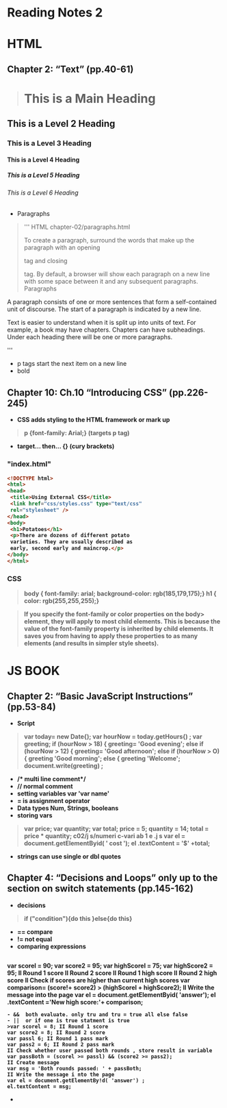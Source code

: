 # Reading Notes 2
# HTML
## Chapter 2: “Text” (pp.40-61)
><h1>This is a Main Heading</h1>
<h2>This is a Level 2 Heading</h2>
<h3>This is a Level 3 Heading</h3>
<h4>This is a Level 4 Heading</h4>
<h5>This is a Level 5 Heading</h5>
<h6>This is a Level 6 Heading</h6>

- Paragraphs
>'''<html>
HTML chapter-02/paragraphs.html <p>
To create a paragraph, surround
the words that make up the
paragraph with an opening <p>
tag and closing </p> tag.
By default, a browser will show
each paragraph on a new line
with some space between it and
any subsequent paragraphs.
Paragraphs
<p>A paragraph consists of one or more sentences
 that form a self-contained unit of discourse. The
 start of a paragraph is indicated by a new
 line.</p>
<p>Text is easier to understand when it is split up
 into units of text. For example, a book may have
 chapters. Chapters can have subheadings. Under
 each heading there will be one or more
 paragraphs.</p>'''

- p tags start the next item on a new line
- bold 
> <b>

## Chapter 10: Ch.10 “Introducing CSS” (pp.226-245)
- CSS adds styling to the HTML framework or mark up
> p {font-family: Arial;} (targets p tag)
- target... then... {} (cury brackets)
### "index.html"
```html 
<!DOCTYPE html>
<html>
<head>
 <title>Using External CSS</title>
 <link href="css/styles.css" type="text/css"
 rel="stylesheet" />
</head>
<body>
 <h1>Potatoes</h1>
 <p>There are dozens of different potato
 varieties. They are usually described as
 early, second early and maincrop.</p>
</body>
</html>
```

### CSS
>body {
 font-family: arial;
 background-color: rgb(185,179,175);}
h1 {
 color: rgb(255,255,255);}

> If you specify the font-family
or color properties on the
body> element, they will apply
to most child elements. This is
because the value of the
font-family property is
inherited by child elements. It
saves you from having to apply
these properties to as many
elements (and results in simpler
style sheets).

# JS BOOK
## Chapter 2: “Basic JavaScript Instructions” (pp.53-84)
- Script
> var today= new Date{);
var hourNow = today.getHours{) ;
var greeting;
if (hourNow > 18) {
greeting= 'Good evening';
else if (hourNow > 12) {
greeting= 'Good afternoon';
else if (hourNow > O) {
greeting 'Good morning';
else {
greeting 'Welcome';
document.write(greeting) ; 

- /* multi line comment*/
- // normal comment
- setting variables var 'var name'
- = is assignment operator
- Data types Num, Strings, booleans
- storing vars
> var price;
var quantity;
var total;
price = 5;
quantity = 14;
total = price * quantity;
c02/j s/numeri c-vari ab 1 e .j s
var el = document.getElementByid( ' cost ');
el .textContent = '$' +total; 

- strings can use single or dbl quotes

## Chapter 4: “Decisions and Loops” only up to the section on switch statements (pp.145-162)
- decisions
> if ("condition"){do this
  }else{do this}
- ==  compare
- != not equal
- comparing expressions
> ```
var scorel = 90;
var score2 = 95;
var highScorel = 75;
var highScore2 = 95;
II Round 1 score
II Round 2 score
II Round 1 high score
II Round 2 high score
II Check if scores are higher than current high scores
var comparison= (score!+ score2) > (highScorel + highScore2);
II Write the message into the page
var el = document.getElementByid( 'answer');
el .textContent ='New high score:'+ comparison;
```
- &&  both evaluate. only tru and tru = true all else false
- ||  or if one is true statment is true
>var scorel = 8; II Round 1 score
var score2 = 8; II Round 2 score
var passl 6; II Round 1 pass mark
var pass2 = 6; II Round 2 pass mark
II Check whether user passed both rounds , store result in variable
var passBoth = (scorel >= passl) && (score2 >= pass2);
II Create message
var msg = 'Both rounds passed: ' + passBoth;
II Write the message i nto the page
var el = document.getElementBy!d( 'answer') ;
el.textContent = msg; 
```
- 
